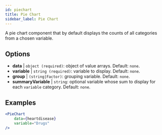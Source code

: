 ```yaml
---
id: piechart
title: Pie Chart
sidebar_label: Pie Chart
---
```


A pie chart component that by default displays the counts of all categories from a chosen variable.

## Options

* __data__ | `object (required)`: object of value arrays. Default: `none`.
* __variable__ | `string (required)`: variable to display. Default: `none`.
* __group__ | `(string|Factor)`: grouping variable. Default: `none`.
* __summaryVariable__ | `string`: optional variable whose sum to display for each `variable` category. Default: `none`.


## Examples

```jsx live
<PieChart 
    data={heartdisease} 
    variable="Drugs"
/>
```

